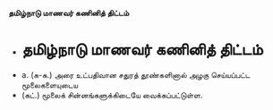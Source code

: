 **தமிழ்நாடு மாணவர் கணினித் திட்டம்**
- # தமிழ்நாடு மாணவர் கணினித் திட்டம்
- a. (க-க.) அரை உட்பதிவான சதுரத் தூண்களினால் அழகு செய்யப்பட்ட மூலைகளையுடைய
- (கட்.) மூலைக் சின்னங்களுக்கிடையே வைக்கப்பட்டுள்ள.

